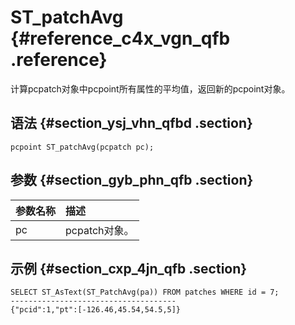 # ST\_patchAvg {#reference_c4x_vgn_qfb .reference}

计算pcpatch对象中pcpoint所有属性的平均值，返回新的pcpoint对象。

## 语法 {#section_ysj_vhn_qfbd .section}

```
pcpoint ST_patchAvg(pcpatch pc);
```

## 参数 {#section_gyb_phn_qfb .section}

|参数名称|描述|
|:---|:-|
|pc|pcpatch对象。|

## 示例 {#section_cxp_4jn_qfb .section}

```
SELECT ST_AsText(ST_PatchAvg(pa)) FROM patches WHERE id = 7;
-------------------------------------
{"pcid":1,"pt":[-126.46,45.54,54.5,5]}
```

